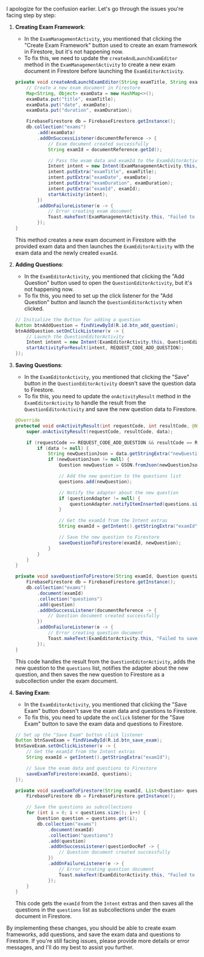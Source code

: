 I apologize for the confusion earlier. Let's go through the issues you're facing step by step:

1. **Creating Exam Framework**:
   - In the `ExamManagementActivity`, you mentioned that clicking the "Create Exam Framework" button used to create an exam framework in Firestore, but it's not happening now.
   - To fix this, we need to update the `createAndLaunchExamEditor` method in the `ExamManagementActivity` to create a new exam document in Firestore before launching the `ExamEditorActivity`.

   ```java
   private void createAndLaunchExamEditor(String examTitle, String examDate, int examDuration) {
       // Create a new exam document in Firestore
       Map<String, Object> examData = new HashMap<>();
       examData.put("title", examTitle);
       examData.put("date", examDate);
       examData.put("duration", examDuration);

       FirebaseFirestore db = FirebaseFirestore.getInstance();
       db.collection("exams")
           .add(examData)
           .addOnSuccessListener(documentReference -> {
               // Exam document created successfully
               String examId = documentReference.getId();

               // Pass the exam data and examId to the ExamEditorActivity
               Intent intent = new Intent(ExamManagementActivity.this, ExamEditorActivity.class);
               intent.putExtra("examTitle", examTitle);
               intent.putExtra("examDate", examDate);
               intent.putExtra("examDuration", examDuration);
               intent.putExtra("examId", examId);
               startActivity(intent);
           })
           .addOnFailureListener(e -> {
               // Error creating exam document
               Toast.makeText(ExamManagementActivity.this, "Failed to create exam: " + e.getMessage(), Toast.LENGTH_SHORT).show();
           });
   }
   ```

   This method creates a new exam document in Firestore with the provided exam data and then launches the `ExamEditorActivity` with the exam data and the newly created `examId`.

2. **Adding Questions**:
   - In the `ExamEditorActivity`, you mentioned that clicking the "Add Question" button used to open the `QuestionEditorActivity`, but it's not happening now.
   - To fix this, you need to set up the click listener for the "Add Question" button and launch the `QuestionEditorActivity` when clicked.

   ```java
   // Initialize the Button for adding a question
   Button btnAddQuestion = findViewById(R.id.btn_add_question);
   btnAddQuestion.setOnClickListener(v -> {
       // Launch the QuestionEditorActivity
       Intent intent = new Intent(ExamEditorActivity.this, QuestionEditorActivity.class);
       startActivityForResult(intent, REQUEST_CODE_ADD_QUESTION);
   });
   ```

3. **Saving Questions**:
   - In the `ExamEditorActivity`, you mentioned that clicking the "Save" button in the `QuestionEditorActivity` doesn't save the question data to Firestore.
   - To fix this, you need to update the `onActivityResult` method in the `ExamEditorActivity` to handle the result from the `QuestionEditorActivity` and save the new question data to Firestore.

   ```java
   @Override
   protected void onActivityResult(int requestCode, int resultCode, @Nullable Intent data) {
       super.onActivityResult(requestCode, resultCode, data);

       if (requestCode == REQUEST_CODE_ADD_QUESTION && resultCode == RESULT_OK) {
           if (data != null) {
               String newQuestionJson = data.getStringExtra("newQuestion");
               if (newQuestionJson != null) {
                   Question newQuestion = GSON.fromJson(newQuestionJson, Question.class);

                   // Add the new question to the questions list
                   questions.add(newQuestion);

                   // Notify the adapter about the new question
                   if (questionAdapter != null) {
                       questionAdapter.notifyItemInserted(questions.size() - 1);
                   }

                   // Get the examId from the Intent extras
                   String examId = getIntent().getStringExtra("examId");

                   // Save the new question to Firestore
                   saveQuestionToFirestore(examId, newQuestion);
               }
           }
       }
   }

   private void saveQuestionToFirestore(String examId, Question question) {
       FirebaseFirestore db = FirebaseFirestore.getInstance();
       db.collection("exams")
           .document(examId)
           .collection("questions")
           .add(question)
           .addOnSuccessListener(documentReference -> {
               // Question document created successfully
           })
           .addOnFailureListener(e -> {
               // Error creating question document
               Toast.makeText(ExamEditorActivity.this, "Failed to save question: " + e.getMessage(), Toast.LENGTH_SHORT).show();
           });
   }
   ```

   This code handles the result from the `QuestionEditorActivity`, adds the new question to the `questions` list, notifies the adapter about the new question, and then saves the new question to Firestore as a subcollection under the exam document.

4. **Saving Exam**:
   - In the `ExamEditorActivity`, you mentioned that clicking the "Save Exam" button doesn't save the exam data and questions to Firestore.
   - To fix this, you need to update the `onClick` listener for the "Save Exam" button to save the exam data and questions to Firestore.

   ```java
   // Set up the "Save Exam" button click listener
   Button btnSaveExam = findViewById(R.id.btn_save_exam);
   btnSaveExam.setOnClickListener(v -> {
       // Get the examId from the Intent extras
       String examId = getIntent().getStringExtra("examId");

       // Save the exam data and questions to Firestore
       saveExamToFirestore(examId, questions);
   });

   private void saveExamToFirestore(String examId, List<Question> questions) {
       FirebaseFirestore db = FirebaseFirestore.getInstance();

       // Save the questions as subcollections
       for (int i = 0; i < questions.size(); i++) {
           Question question = questions.get(i);
           db.collection("exams")
               .document(examId)
               .collection("questions")
               .add(question)
               .addOnSuccessListener(questionDocRef -> {
                   // Question document created successfully
               })
               .addOnFailureListener(e -> {
                   // Error creating question document
                   Toast.makeText(ExamEditorActivity.this, "Failed to save question: " + e.getMessage(), Toast.LENGTH_SHORT).show();
               });
       }
   }
   ```

   This code gets the `examId` from the `Intent` extras and then saves all the questions in the `questions` list as subcollections under the exam document in Firestore.

By implementing these changes, you should be able to create exam frameworks, add questions, and save the exam data and questions to Firestore. If you're still facing issues, please provide more details or error messages, and I'll do my best to assist you further.
